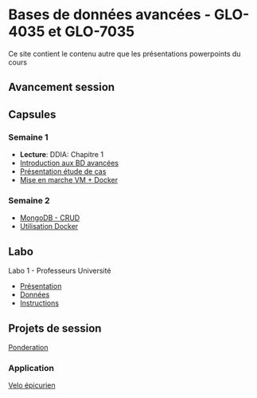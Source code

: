 # Bases de données avancées - GLO-4035 et GLO-7035
Ce site contient le contenu autre que les présentations powerpoints du cours

## Avancement session

## Capsules

### Semaine 1
* **Lecture**: DDIA: Chapitre 1
* [Introduction aux BD avancées](https://youtu.be/7lwjnHQb0TQ)
* [Présentation étude de cas](https://youtu.be/7lwjnHQb0TQ)
* [Mise en marche VM + Docker](https://youtu.be/RFxvC6cd7eI)
### Semaine 2
* [MongoDB - CRUD](https://www.youtube.com/watch?v=7Q9DW_-8GnY)
* [Utilisation Docker](https://www.youtube.com/watch?v=gogW8UEzQuE)

## Labo 

Labo 1 - Professeurs Université
* [Présentation](https://youtu.be/7FiYAWaPPGc)
* [Données](labo/labo_1/bd_ulaval.json)
* [Instructions](labo/labo_1/instructions.js)

## Projets de session
[Ponderation](evaluations/ponderation.md)

### Application
[Velo épicurien](evaluations/projet_ingenierie.md)

